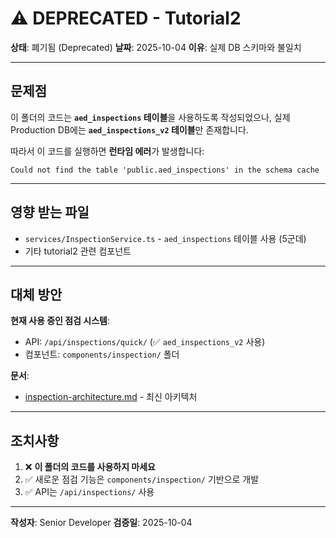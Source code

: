 # ⚠️ DEPRECATED - Tutorial2

**상태**: 폐기됨 (Deprecated)
**날짜**: 2025-10-04
**이유**: 실제 DB 스키마와 불일치

---

## 문제점

이 폴더의 코드는 **`aed_inspections` 테이블**을 사용하도록 작성되었으나,
실제 Production DB에는 **`aed_inspections_v2` 테이블**만 존재합니다.

따라서 이 코드를 실행하면 **런타임 에러**가 발생합니다:

```
Could not find the table 'public.aed_inspections' in the schema cache
```

---

## 영향 받는 파일

- `services/InspectionService.ts` - `aed_inspections` 테이블 사용 (5군데)
- 기타 tutorial2 관련 컴포넌트

---

## 대체 방안

**현재 사용 중인 점검 시스템**:
- API: `/api/inspections/quick/` (✅ `aed_inspections_v2` 사용)
- 컴포넌트: `components/inspection/` 폴더

**문서**:
- [inspection-architecture.md](../docs/current/inspection-architecture.md) - 최신 아키텍처

---

## 조치사항

1. ❌ **이 폴더의 코드를 사용하지 마세요**
2. ✅ 새로운 점검 기능은 `components/inspection/` 기반으로 개발
3. ✅ API는 `/api/inspections/` 사용

---

**작성자**: Senior Developer
**검증일**: 2025-10-04
